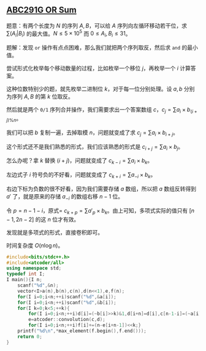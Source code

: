 ## [ABC291G OR Sum](https://atcoder.jp/contests/abc291/tasks/abc291_g)

题意：有两个长度为 $N$ 的序列 $A,B$，可以给 $A$ 序列向左循环移动若干位，求 $\sum (A_i|B_i)$ 的最大值。$N\le 5\times 10^5$ 而 $0\le A_i,B_i\le 31$。

题解：发现 `or` 操作有点点困难，那么我们就把两个序列取反，然后求 `and` 的最小值。

尝试形式化枚举每个移动数量的过程，比如枚举一个移位 $j$，再枚举一个 $i$ 计算答案。

这种位数特别少的题，就先枚举二进制位 $k$，对于每一位分别处理。设 $a,b$ 分别为序列 $A,B$ 的第 $k$ 位取反。

然后就是两个 `0/1` 序列合并操作，我们需要求出一个答案数组 $c$，$c_j=\sum a_i\times b_{(i+j)\% n}$。

我们可以把 $b$ 复制一遍，去掉取模 $n$，问题就变成了求 $c_j=\sum a_i\times b_{i+j}$。

这个形式还不是我们熟悉的形式，我们应该熟悉的形式是 $c_{i+j}=\sum a_i\times b_j$。

怎么办呢？拿 $k$ 替换 $(i+j)$，问题就变成了 $c_{k-i}=\sum a_i\times b_k$。

左边式子 $i$ 符号负的不好看，问题就变成了 $c_{k+i}=\sum a_{-i}\times b_k$。

右边下标为负数的很不好看，因为我们需要存储 $a$ 数组，所以把 $a$ 数组反转得到 $a'$ 了，就是原来的存储 $a_{-i}$ 的数组右移 $n-1$ 位。

令 $p=n-1-i$，原式= $c_{k+p}=\sum a'_{p}\times b_k$。由上可知，多项式实际的值只有 $[n-1,2n-2]$ 的这 $n$ 位才有效。

发现就是多项式的形式，直接卷积即可。

时间复杂度 $O(n\log n)$。

```cpp
#include<bits/stdc++.h>
#include<atcoder/all>
using namespace std;
typedef int I;
I main(){I n;
	scanf("%d",&n);
	vector<I>a(n),b(n),c(n),d(n<<1),e,f(n);
	for(I i=0;i<n;++i)scanf("%d",&a[i]);
	for(I i=0;i<n;++i)scanf("%d",&b[i]);
	for(I k=0;k<5;++k){
		for(I i=0;i<n;++i)d[i]=(~b[i]>>k)&1,d[i+n]=d[i],c[n-1-i]=(~a[i]>>k)&1;
		e=atcoder::convolution(c,d);
		for(I i=0;i<n;++i)f[i]+=(n-e[i+n-1])<<k;}
	printf("%d\n",*max_element(f.begin(),f.end()));
	return 0;
}
```

## 